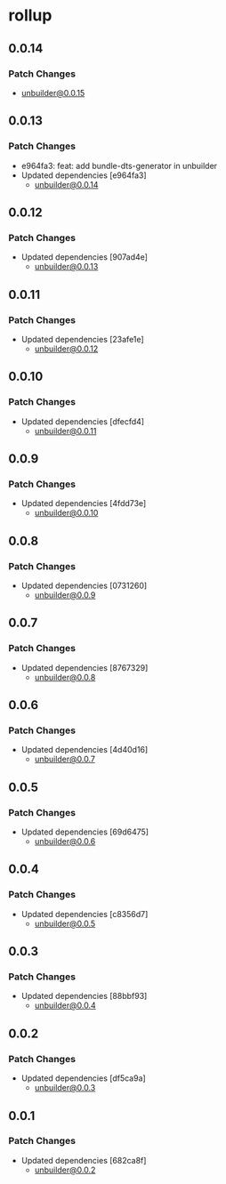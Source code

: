 # rollup

## 0.0.14

### Patch Changes

- unbuilder@0.0.15

## 0.0.13

### Patch Changes

- e964fa3: feat: add bundle-dts-generator in unbuilder
- Updated dependencies [e964fa3]
  - unbuilder@0.0.14

## 0.0.12

### Patch Changes

- Updated dependencies [907ad4e]
  - unbuilder@0.0.13

## 0.0.11

### Patch Changes

- Updated dependencies [23afe1e]
  - unbuilder@0.0.12

## 0.0.10

### Patch Changes

- Updated dependencies [dfecfd4]
  - unbuilder@0.0.11

## 0.0.9

### Patch Changes

- Updated dependencies [4fdd73e]
  - unbuilder@0.0.10

## 0.0.8

### Patch Changes

- Updated dependencies [0731260]
  - unbuilder@0.0.9

## 0.0.7

### Patch Changes

- Updated dependencies [8767329]
  - unbuilder@0.0.8

## 0.0.6

### Patch Changes

- Updated dependencies [4d40d16]
  - unbuilder@0.0.7

## 0.0.5

### Patch Changes

- Updated dependencies [69d6475]
  - unbuilder@0.0.6

## 0.0.4

### Patch Changes

- Updated dependencies [c8356d7]
  - unbuilder@0.0.5

## 0.0.3

### Patch Changes

- Updated dependencies [88bbf93]
  - unbuilder@0.0.4

## 0.0.2

### Patch Changes

- Updated dependencies [df5ca9a]
  - unbuilder@0.0.3

## 0.0.1

### Patch Changes

- Updated dependencies [682ca8f]
  - unbuilder@0.0.2
